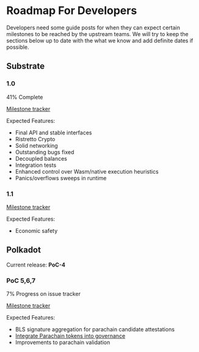 # Roadmap For Developers

Developers need some guide posts for when they can expect certain milestones
to be reached by the upstream teams. We will try to keep the sections below 
up to date with the what we know and add definite dates if possible.

## Substrate

### 1.0

41% Complete

[Milestone tracker](https://github.com/paritytech/substrate/milestone/9)

Expected Features:

 - Final API and stable interfaces 
 - Ristretto Crypto
 - Solid networking
 - Outstanding bugs fixed
 - Decoupled balances
 - Integration tests
 - Enhanced control over Wasm/native execution heuristics
 - Panics/overflows sweeps in runtime

### 1.1

[Milestone tracker](https://github.com/paritytech/substrate/milestone/4)

Expected Features:

 - Economic safety

## Polkadot 

Current release: **PoC-4**

### PoC 5,6,7

7% Progress on issue tracker

[Milestone tracker](https://github.com/paritytech/polkadot/milestone/2)

Expected Features:

 - BLS signature aggregation for parachain candidate attestations 
 - [Integrate Parachain tokens into governance](https://github.com/paritytech/polkadot/issues/124)
 - Improvements to parachain validation 